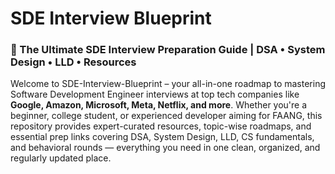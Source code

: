 # SDE Interview Blueprint

### 🚀 The Ultimate SDE Interview Preparation Guide | DSA • System Design • LLD • Resources

Welcome to SDE-Interview-Blueprint – your all-in-one roadmap to mastering Software Development Engineer interviews at top tech companies like **Google, Amazon, Microsoft, Meta, Netflix, and more**. Whether you're a beginner, college student, or experienced developer aiming for FAANG, this repository provides expert-curated resources, topic-wise roadmaps, and essential prep links covering DSA, System Design, LLD, CS fundamentals, and behavioral rounds — everything you need in one clean, organized, and regularly updated place.

